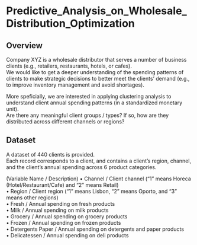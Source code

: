 # Predictive_Analysis_on_Wholesale_Distribution_Optimization

## Overview
Company XYZ is a wholesale distributor that serves a number of business clients (e.g., retailers, restaurants, hotels, or cafes).   
We would like to get a deeper understanding of the spending patterns of clients to make strategic decisions to better meet the clients’ demand (e.g., to improve inventory management and avoid shortages).  

More speficially, we are interested in applying clustering analysis to understand client annual spending patterns (in a standardized monetary unit).  
Are there any meaningful client groups / types? If so, how are they distributed across different channels or regions?  

## Dataset
A dataset of 440 clients is provided.  
Each record corresponds to a client, and contains a client’s region, channel, and the client’s annual spending across 6 product categories.  

(Variable Name / Description)
• Channel / Client channel (“1” means Horeca (Hotel/Restaurant/Cafe) and “2” means Retail)  
• Region / Client region (“1” means Lisbon, “2” means Oporto, and “3” means other regions)  
• Fresh / Annual spending on fresh products  
• Milk / Annual spending on milk products  
• Grocery / Annual spending on grocery products  
• Frozen / Annual spending on frozen products  
• Detergents Paper / Annual spending on detergents and paper products  
• Delicatessen / Annual spending on deli products  
